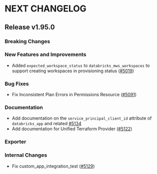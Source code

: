 # NEXT CHANGELOG

## Release v1.95.0

### Breaking Changes

### New Features and Improvements

* Added `expected_workspace_status` to `databricks_mws_workspaces` to support creating workspaces in provisioning status ([#5019](https://github.com/databricks/terraform-provider-databricks/pull/5019))

### Bug Fixes

* Fix Inconsistent Plan Errors in Permissions Resource ([#5091](https://github.com/databricks/terraform-provider-databricks/pull/5091))

### Documentation

* Add documentation on the `service_principal_client_id` attribute of `databricks_app` and related [#5134](https://github.com/databricks/terraform-provider-databricks/pull/5134)
* Add documentation for Unified Terraform Provider ([#5122](https://github.com/databricks/terraform-provider-databricks/pull/5122))

### Exporter

### Internal Changes

* Fix custom_app_integration_test ([#5129](https://github.com/databricks/terraform-provider-databricks/pull/5129))
